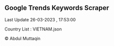 

## Google Trends Keywords Scraper 
 
Last Update 26-03-2023 , 17:53:00

Country List :
VIETNAM.json



© Abdul Muttaqin 
